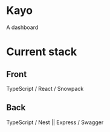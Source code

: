 # Kayo
A dashboard


# Current stack
## Front

TypeScript / React / Snowpack

## Back

TypeScript / Nest || Express / Swagger
